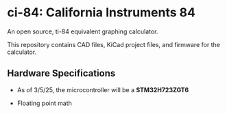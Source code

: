 # ci-84: California Instruments 84
An open source, ti-84 equivalent graphing calculator. 

This repository contains CAD files, KiCad project files, and firmware for the calculator.

## Hardware Specifications

- As of 3/5/25, the microcontroller will be a **STM32H723ZGT6**

- Floating point math
